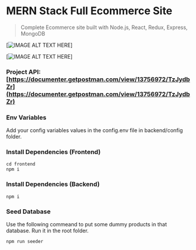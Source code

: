 # MERN Stack Full Ecommerce Site

> Complete Ecommerce site built with Node.js, React, Redux, Express, MongoDB



[![IMAGE ALT TEXT HERE](https://img.youtube.com/vi/BBOCqS7DchY/0.jpg)]



[![IMAGE ALT TEXT HERE](https://img.youtube.com/vi/BBOCqS7DchY/0.jpg)]

### Project API: [https://documenter.getpostman.com/view/13756972/TzJydbZr](https://documenter.getpostman.com/view/13756972/TzJydbZr)

### Env Variables

Add your config variables values in the config.env file in backend/config folder.

### Install Dependencies (Frontend)

```
cd frontend
npm i
```

### Install Dependencies (Backend)

```
npm i
```

### Seed Database

Use the following commeand to put some dummy products in that database.
Run it in the root folder.

```
npm run seeder
```
